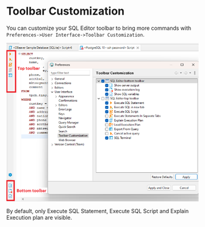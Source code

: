 # Toolbar Customization
You can customize your SQL Editor toolbar to bring more commands with `Preferences->User Interface->Toolbar Customization`.

![](images/ui-customization.png)

By default, only Execute SQL Statement, Execute SQL Script and Explain Execution plan are visible.



